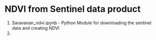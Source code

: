 # NDVI from Sentinel data product
1. Saravanan_ndvi.ipynb - Python Module for downloading the sentinel data and creating NDVI
2.
